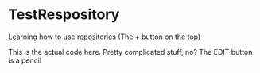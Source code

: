 TestRespository
===============

Learning how to use repositories (The + button on the top)

This is the actual code here. Pretty complicated stuff, no?
The EDIT button is a pencil
